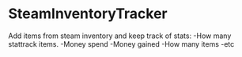 # SteamInventoryTracker

Add items from steam inventory and keep track of stats:
-How many stattrack items.
-Money spend
-Money gained
-How many items
-etc
